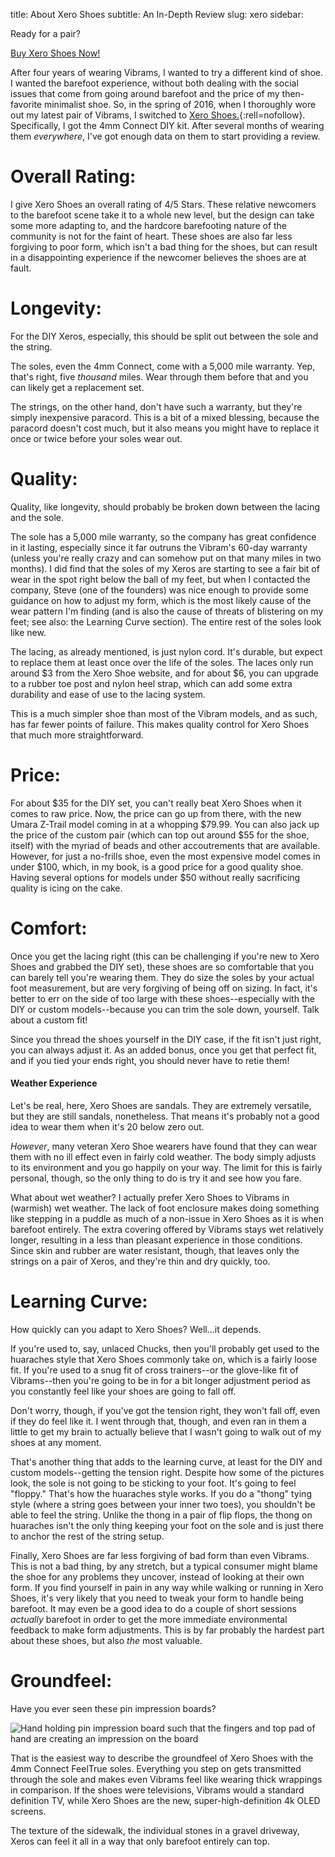 title: About Xero Shoes
subtitle: An In-Depth Review
slug: xero
sidebar: <div><p>Ready for a pair?</p><a href="http://xeroshoes.com/go/showdown">Buy Xero Shoes Now!</a></div>

After four years of wearing Vibrams, I wanted to try a different kind of shoe. I wanted the barefoot experience, without both dealing with the social issues that come from going around barefoot and the price of my then-favorite minimalist shoe. So, in the spring of 2016, when I thoroughly wore out my latest pair of Vibrams, I switched to [Xero Shoes.](http://xeroshoes.com/go/showdown){:rell=nofollow}. Specifically, I got the 4mm Connect DIY kit. After several months of wearing them *everywhere*, I've got enough data on them to start providing a review.

<!-- summary -->
# Overall Rating: <i class="fa fa-star" aria-hidden="true"></i> <i class="fa fa-star" aria-hidden="true"></i> <i class="fa fa-star" aria-hidden="true"></i> <i class="fa fa-star" aria-hidden="true"></i> <i class="fa fa-star-o" aria-hidden="true"></i>

I give Xero Shoes an overall rating of 4/5 Stars. These relative newcomers to the barefoot scene take it to a whole new level, but the design can take some more adapting to, and the hardcore barefooting nature of the community is not for the faint of heart. These shoes are also far less forgiving to poor form, which isn't a bad thing for the shoes, but can result in a disappointing experience if the newcomer believes the shoes are at fault.
<!-- more -->

# Longevity: <i class="fa fa-star" aria-hidden="true"></i> <i class="fa fa-star" aria-hidden="true"></i> <i class="fa fa-star" aria-hidden="true"></i> <i class="fa fa-star" aria-hidden="true"></i> <i class="fa fa-star-half-o" aria-hidden="true"></i>

For the DIY Xeros, especially, this should be split out between the sole and the string.

The soles, even the 4mm Connect, come with a 5,000 mile warranty. Yep, that's right, five *thousand* miles. Wear through them before that and you can likely get a replacement set.

The strings, on the other hand, don't have such a warranty, but they're simply inexpensive paracord. This is a bit of a mixed blessing, because the paracord doesn't cost much, but it also means you might have to replace it once or twice before your soles wear out.

# Quality: <i class="fa fa-star" aria-hidden="true"></i> <i class="fa fa-star" aria-hidden="true"></i> <i class="fa fa-star" aria-hidden="true"></i> <i class="fa fa-star" aria-hidden="true"></i> <i class="fa fa-star-half-o" aria-hidden="true"></i>

Quality, like longevity, should probably be broken down between the lacing and the sole.

The sole has a 5,000 mile warranty, so the company has great confidence in it lasting, especially since it far outruns the Vibram's 60-day warranty (unless you're really crazy and can somehow put on that many miles in two months). I did find that the soles of my Xeros are starting to see a fair bit of wear in the spot right below the ball of my feet, but when I contacted the company, Steve (one of the founders) was nice enough to provide some guidance on how to adjust my form, which is the most likely cause of the wear pattern I'm finding (and is also the cause of threats of blistering on my feet; see also: the Learning Curve section). The entire rest of the soles look like new.

The lacing, as already mentioned, is just nylon cord. It's durable, but expect to replace them at least once over the life of the soles. The laces only run around $3 from the Xero Shoe website, and for about $6, you can upgrade to a rubber toe post and nylon heel strap, which can add some extra durability and ease of use to the lacing system.

This is a much simpler shoe than most of the Vibram models, and as such, has far fewer points of failure. This makes quality control for Xero Shoes that much more straightforward.

# Price: <i class="fa fa-star" aria-hidden="true"></i> <i class="fa fa-star" aria-hidden="true"></i> <i class="fa fa-star" aria-hidden="true"></i> <i class="fa fa-star" aria-hidden="true"></i> <i class="fa fa-star" aria-hidden="true"></i>

For about $35 for the DIY set, you can't really beat Xero Shoes when it comes to raw price. Now, the price can go up from there, with the new Umara Z-Trail model coming in at a whopping $79.99. You can also jack up the price of the custom pair (which can top out around $55 for the shoe, itself) with the myriad of beads and other accoutrements that are available. However, for just a no-frills shoe, even the most expensive model comes in under $100, which, in my book, is a good price for a good quality shoe. Having several options for models under $50 without really sacrificing quality is icing on the cake.

# Comfort: <i class="fa fa-star" aria-hidden="true"></i> <i class="fa fa-star" aria-hidden="true"></i> <i class="fa fa-star" aria-hidden="true"></i> <i class="fa fa-star" aria-hidden="true"></i> <i class="fa fa-star-half-o" aria-hidden="true"></i>

Once you get the lacing right (this can be challenging if you're new to Xero Shoes and grabbed the DIY set), these shoes are so comfortable that you can barely tell you're wearing them. They do size the soles by your actual foot measurement, but are very forgiving of being off on sizing. In fact, it's better to err on the side of too large with these shoes--especially with the DIY or custom models--because you can trim the sole down, yourself. Talk about a custom fit!

Since you thread the shoes yourself in the DIY case, if the fit isn't just right, you can always adjust it. As an added bonus, once you get that perfect fit, and if you tied your ends right, you should never have to retie them!

#### Weather Experience

Let's be real, here, Xero Shoes are sandals. They are extremely versatile, but they are still sandals, nonetheless. That means it's probably not a good idea to wear them when it's 20 below zero out.

*However*, many veteran Xero Shoe wearers have found that they can wear them with no ill effect even in fairly cold weather. The body simply adjusts to its environment and you go happily on your way. The limit for this is fairly personal, though, so the only thing to do is try it and see how you fare.

What about wet weather? I actually prefer Xero Shoes to Vibrams in (warmish) wet weather. The lack of foot enclosure makes doing something like stepping in a puddle as much of a non-issue in Xero Shoes as it is when barefoot entirely. The extra covering offered by Vibrams stays wet relatively longer, resulting in a less than pleasant experience in those conditions. Since skin and rubber are water resistant, though, that leaves only the strings on a pair of Xeros, and they're thin and dry quickly, too.

# Learning Curve: <i class="fa fa-star" aria-hidden="true"></i> <i class="fa fa-star" aria-hidden="true"></i> <i class="fa fa-star" aria-hidden="true"></i> <i class="fa fa-star-half-o" aria-hidden="true"></i> <i class="fa fa-star-o" aria-hidden="true"></i>

How quickly can you adapt to Xero Shoes? Well...it depends.

If you're used to, say, unlaced Chucks, then you'll probably get used to the huaraches style that Xero Shoes commonly take on, which is a fairly loose fit. If you're used to a snug fit of cross trainers--or the glove-like fit of Vibrams--then you're going to be in for a bit longer adjustment period as you constantly feel like your shoes are going to fall off.

Don't worry, though, if you've got the tension right, they won't fall off, even if they do feel like it. I went through that, though, and even ran in them a little to get my brain to actually believe that I wasn't going to walk out of my shoes at any moment.

That's another thing that adds to the learning curve, at least for the DIY and custom models--getting the tension right. Despite how some of the pictures look, the sole is not going to be sticking to your foot. It's going to feel "floppy." That's how the huaraches style works. If you do a "thong" tying style (where a string goes between your inner two toes), you shouldn't be able to feel the string. Unlike the thong in a pair of flip flops, the thong on huaraches isn't the only thing keeping your foot on the sole and is just there to anchor the rest of the string setup.

Finally, Xero Shoes are far less forgiving of bad form than even Vibrams. This is not a bad thing, by any stretch, but a typical consumer might blame the shoe for any problems they uncover, instead of looking at their own form. If you find yourself in pain in any way while walking or running in Xero Shoes, it's very likely that you need to tweak your form to handle being barefoot. It may even be a good idea to do a couple of short sessions *actually* barefoot in order to get the more immediate environmental feedback to make form adjustments. This is by far probably the hardest part about these shoes, but also *the* most valuable.

# Groundfeel: <i class="fa fa-star" aria-hidden="true"></i> <i class="fa fa-star" aria-hidden="true"></i> <i class="fa fa-star" aria-hidden="true"></i> <i class="fa fa-star" aria-hidden="true"></i> <i class="fa fa-star" aria-hidden="true"></i>

Have you ever seen these pin impression boards?

![Hand holding pin impression board such that the fingers and top pad of hand are creating an impression on the board](https://sketchthat.com/wp-content/uploads/2013/11/pin-point-toy.jpg)

That is the easiest way to describe the groundfeel of Xero Shoes with the 4mm Connect FeelTrue soles. Everything you step on gets transmitted through the sole and makes even Vibrams feel like wearing thick wrappings in comparison. If the shoes were televisions, Vibrams would a standard definition TV, while Xero Shoes are the new, super-high-definition 4k OLED screens.

The texture of the sidewalk, the individual stones in a gravel driveway, Xeros can feel it all in a way that only barefoot entirely can top.